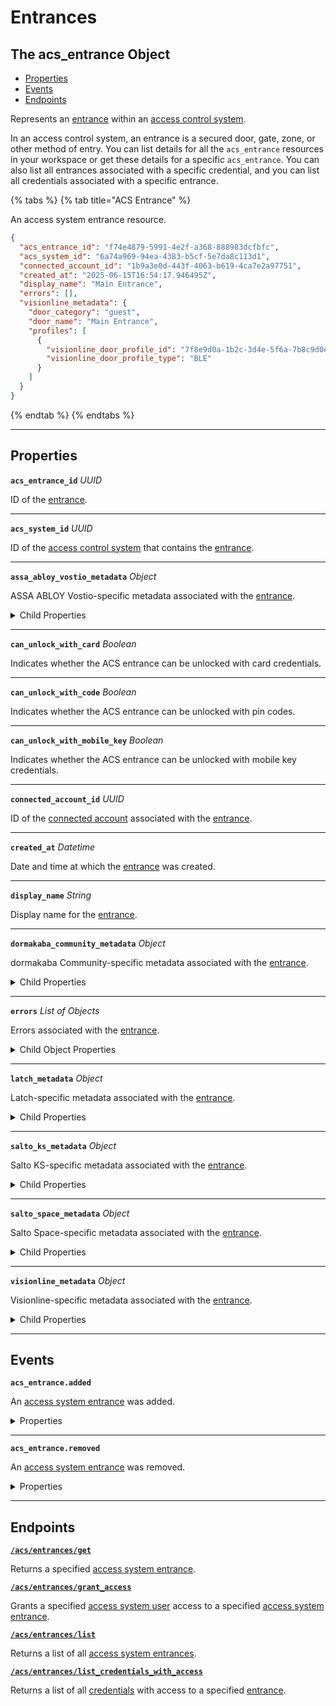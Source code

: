 # Entrances

## The acs_entrance Object

- [Properties](./#properties)
- [Events](./#events)
- [Endpoints](./#endpoints)


Represents an [entrance](../../../capability-guides/access-systems/retrieving-entrance-details.md) within an [access control system](https://docs.seam.co/latest/capability-guides/access-systems).

In an access control system, an entrance is a secured door, gate, zone, or other method of entry. You can list details for all the `acs_entrance` resources in your workspace or get these details for a specific `acs_entrance`. You can also list all entrances associated with a specific credential, and you can list all credentials associated with a specific entrance.

{% tabs %}
{% tab title="ACS Entrance" %}

An access system entrance resource.

```json
{
  "acs_entrance_id": "f74e4879-5991-4e2f-a368-888983dcfbfc",
  "acs_system_id": "6a74a969-94ea-4383-b5cf-5e7da8c113d1",
  "connected_account_id": "1b9a3e0d-443f-4063-b619-4ca7e2a97751",
  "created_at": "2025-06-15T16:54:17.946495Z",
  "display_name": "Main Entrance",
  "errors": [],
  "visionline_metadata": {
    "door_category": "guest",
    "door_name": "Main Entrance",
    "profiles": [
      {
        "visionline_door_profile_id": "7f8e9d0a-1b2c-3d4e-5f6a-7b8c9d0e1f2a",
        "visionline_door_profile_type": "BLE"
      }
    ]
  }
}
```
{% endtab %}
{% endtabs %}

---
## Properties

**`acs_entrance_id`** *UUID*

ID of the [entrance](../../../capability-guides/access-systems/retrieving-entrance-details.md).




---

**`acs_system_id`** *UUID*

ID of the [access control system](https://docs.seam.co/latest/capability-guides/access-systems) that contains the [entrance](../../../capability-guides/access-systems/retrieving-entrance-details.md).




---

**`assa_abloy_vostio_metadata`** *Object*

ASSA ABLOY Vostio-specific metadata associated with the [entrance](../../../capability-guides/access-systems/retrieving-entrance-details.md).



<details>
  <summary>Child Properties</summary>

  - <strong><code>door_name</code></strong> <i>String</i>
  
    Name of the door in the Vostio access system.

  - <strong><code>door_number</code></strong> <i>Number</i>
  
    Number of the door in the Vostio access system.

  - <strong><code>door_type</code></strong> <i>Enum</i>
  
    Type of the door in the Vostio access system.
  <details>
      <summary>Enum values:</summary>
  
      - <code>CommonDoor</code>
      - <code>EntranceDoor</code>
      - <code>GuestDoor</code>
      - <code>Elevator</code>
  </details>

  - <strong><code>pms_id</code></strong> <i>String</i>
  
    PMS ID of the door in the Vostio access system.

  - <strong><code>stand_open</code></strong> <i>Boolean</i>
  
    Indicates whether keys are allowed to set the door in stand open mode in the Vostio access system.

</details>

---

**`can_unlock_with_card`** *Boolean*

Indicates whether the ACS entrance can be unlocked with card credentials.




---

**`can_unlock_with_code`** *Boolean*

Indicates whether the ACS entrance can be unlocked with pin codes.




---

**`can_unlock_with_mobile_key`** *Boolean*

Indicates whether the ACS entrance can be unlocked with mobile key credentials.




---

**`connected_account_id`** *UUID*

ID of the [connected account](../../../capability-guides/access-systems/retrieving-entrance-details.md) associated with the [entrance](../../../capability-guides/access-systems/retrieving-entrance-details.md).




---

**`created_at`** *Datetime*

Date and time at which the [entrance](../../../capability-guides/access-systems/retrieving-entrance-details.md) was created.




---

**`display_name`** *String*

Display name for the [entrance](../../../capability-guides/access-systems/retrieving-entrance-details.md).




---

**`dormakaba_community_metadata`** *Object*

dormakaba Community-specific metadata associated with the [entrance](../../../capability-guides/access-systems/retrieving-entrance-details.md).



<details>
  <summary>Child Properties</summary>

  - <strong><code>access_point_name</code></strong> <i>String</i>
  
    Name of the access point in the dormakaba Community access system.

</details>

---

**`errors`** *List* *of Objects*

Errors associated with the [entrance](../../../capability-guides/access-systems/retrieving-entrance-details.md).



<details>
  <summary>Child Object Properties</summary>
<strong><code>error_code</code></strong> <i>String</i>

  Unique identifier of the type of error. Enables quick recognition and categorization of the issue.

<strong><code>message</code></strong> <i>String</i>

  Detailed description of the error. Provides insights into the issue and potentially how to rectify it.

</details>

---

**`latch_metadata`** *Object*

Latch-specific metadata associated with the [entrance](../../../capability-guides/access-systems/retrieving-entrance-details.md).



<details>
  <summary>Child Properties</summary>

  - <strong><code>accessibility_type</code></strong> <i>String</i>
  
    Accessibility type in the Latch access system.

  - <strong><code>door_name</code></strong> <i>String</i>
  
    Name of the door in the Latch access system.

  - <strong><code>door_type</code></strong> <i>String</i>
  
    Type of the door in the Latch access system.

  - <strong><code>is_connected</code></strong> <i>Boolean</i>
  
    Indicates whether the entrance is connected.

</details>

---

**`salto_ks_metadata`** *Object*

Salto KS-specific metadata associated with the [entrance](../../../capability-guides/access-systems/retrieving-entrance-details.md).



<details>
  <summary>Child Properties</summary>

  - <strong><code>battery_level</code></strong> <i>String</i>
  
    Battery level of the door access device.

  - <strong><code>door_name</code></strong> <i>String</i>
  
    Name of the door in the Salto KS access system.

  - <strong><code>intrusion_alarm</code></strong> <i>Boolean</i>
  
    Indicates whether an intrusion alarm is active on the door.

  - <strong><code>left_open_alarm</code></strong> <i>Boolean</i>
  
    Indicates whether the door is left open.

  - <strong><code>lock_type</code></strong> <i>String</i>
  
    Type of the lock in the Salto KS access system.

  - <strong><code>locked_state</code></strong> <i>String</i>
  
    Locked state of the door in the Salto KS access system.

  - <strong><code>online</code></strong> <i>Boolean</i>
  
    Indicates whether the door access device is online.

  - <strong><code>privacy_mode</code></strong> <i>Boolean</i>
  
    Indicates whether privacy mode is enabled for the lock.

</details>

---

**`salto_space_metadata`** *Object*

Salto Space-specific metadata associated with the [entrance](../../../capability-guides/access-systems/retrieving-entrance-details.md).



<details>
  <summary>Child Properties</summary>

  - <strong><code>door_description</code></strong> <i>String</i>
  
    Description of the door in the Salto Space access system.

  - <strong><code>door_id</code></strong> <i>String</i>
  
    Door ID in the Salto Space access system.

  - <strong><code>door_name</code></strong> <i>String</i>
  
    Name of the door in the Salto Space access system.

  - <strong><code>ext_door_id</code></strong> <i>String</i>
  
    {% hint style="warning" %}
    **Deprecated**. use door_id.
    {% endhint %}

  - <strong><code>room_description</code></strong> <i>String</i>
  
    Description of the room in the Salto Space access system.

  - <strong><code>room_name</code></strong> <i>String</i>
  
    Name of the room in the Salto Space access system.

</details>

---

**`visionline_metadata`** *Object*

Visionline-specific metadata associated with the [entrance](../../../capability-guides/access-systems/retrieving-entrance-details.md).



<details>
  <summary>Child Properties</summary>

  - <strong><code>door_category</code></strong> <i>Enum</i>
  
    Category of the door in the Visionline access system.
  <details>
      <summary>Enum values:</summary>
  
      - <code>entrance</code>
      - <code>guest</code>
      - <code>elevator reader</code>
      - <code>common</code>
      - <code>common (PMS)</code>
  </details>

  - <strong><code>door_name</code></strong> <i>String</i>
  
    Name of the door in the Visionline access system.

  - <strong><code>profiles</code></strong> <i>List</i> <i>of Objects</i>
  
    Profile for the door in the Visionline access system.

- <strong><code>visionline_door_profile_id</code></strong> <i>String</i>

  Door profile ID in the Visionline access system.


- <strong><code>visionline_door_profile_type</code></strong> <i>Enum</i>

  Door profile type in the Visionline access system.
<details>
    <summary>Enum values:</summary>

    - <code>BLE</code>
    - <code>commonDoor</code>
    - <code>touch</code>
</details>


</details>

---


## Events

**`acs_entrance.added`**

An [access system entrance](https://docs.seam.co/latest/capability-guides/retrieving-entrance-details) was added.

<details>

<summary>Properties</summary>

<strong><code>acs_entrance_id</code></strong> <i>UUID</i>

<strong><code>acs_system_id</code></strong> <i>UUID</i>

  ID of the access system.

<strong><code>connected_account_id</code></strong> <i>UUID</i>

  ID of the connected account.

<strong><code>created_at</code></strong> <i>Datetime</i>

  Date and time at which the event was created.

<strong><code>event_id</code></strong> <i>UUID</i>

  ID of the event.

<strong><code>event_type</code></strong> <i>Enum</i>

  Value: `acs_entrance.added`

<strong><code>occurred_at</code></strong> <i>Datetime</i>

  Date and time at which the event occurred.

<strong><code>workspace_id</code></strong> <i>UUID</i>

  ID of the [workspace](../../../core-concepts/workspaces/README.md) associated with the event.
</details>

---

**`acs_entrance.removed`**

An [access system entrance](https://docs.seam.co/latest/capability-guides/retrieving-entrance-details) was removed.

<details>

<summary>Properties</summary>

<strong><code>acs_entrance_id</code></strong> <i>UUID</i>

<strong><code>acs_system_id</code></strong> <i>UUID</i>

  ID of the access system.

<strong><code>connected_account_id</code></strong> <i>UUID</i>

  ID of the connected account.

<strong><code>created_at</code></strong> <i>Datetime</i>

  Date and time at which the event was created.

<strong><code>event_id</code></strong> <i>UUID</i>

  ID of the event.

<strong><code>event_type</code></strong> <i>Enum</i>

  Value: `acs_entrance.removed`

<strong><code>occurred_at</code></strong> <i>Datetime</i>

  Date and time at which the event occurred.

<strong><code>workspace_id</code></strong> <i>UUID</i>

  ID of the [workspace](../../../core-concepts/workspaces/README.md) associated with the event.
</details>

---

## Endpoints


[**`/acs/entrances/get`**](./get.md)

Returns a specified [access system entrance](../../../capability-guides/access-systems/retrieving-entrance-details.md).


[**`/acs/entrances/grant_access`**](./grant_access.md)

Grants a specified [access system user](https://docs.seam.co/latest/capability-guides/access-systems/user-management) access to a specified [access system entrance](../../../capability-guides/access-systems/retrieving-entrance-details.md).


[**`/acs/entrances/list`**](./list.md)

Returns a list of all [access system entrances](../../../capability-guides/access-systems/retrieving-entrance-details.md).


[**`/acs/entrances/list_credentials_with_access`**](./list_credentials_with_access.md)

Returns a list of all [credentials](../../../capability-guides/access-systems/managing-credentials.md) with access to a specified [entrance](../../../capability-guides/access-systems/retrieving-entrance-details.md).


